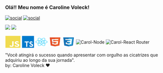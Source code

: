 ### Olá!! Meu nome é Caroline Voleck!
[![social](	https://img.shields.io/badge/Instagram-E4405F?style=for-the-badge&logo=instagram&logoColor=white)](https://www.instagram.com/cvoleck/)
[![social](https://img.shields.io/badge/LinkedIn-0077B5?style=for-the-badge&logo=linkedin&logoColor=white)](https://www.linkedin.com/in/caroline-voleck-b8b4a7108/)


 <img height="190em" src="https://github-readme-stats.vercel.app/api?username=carolinevoleck&show_icons=true&theme=dracula&include_all_commits=true&count_private=true"/>
  <img height="190em" src="https://github-readme-stats.vercel.app/api/top-langs/?username=carolinevoleck&layout=compact&langs_count=16&theme=dracula"/>
<div style="display: inline_block"><br>
  <img align="center" alt="Carol-Js" height="40" width="50" src="https://raw.githubusercontent.com/devicons/devicon/master/icons/javascript/javascript-plain.svg">
  <img align="center" alt="Carol-Ts" height="40" width="40" src="https://raw.githubusercontent.com/devicons/devicon/master/icons/typescript/typescript-plain.svg">
  <img align="center" alt="Carol-React" height="30" width="40" src="https://raw.githubusercontent.com/devicons/devicon/master/icons/react/react-original.svg">
  <img align="center" alt="Carol-HTML" height="30" width="40" src="https://raw.githubusercontent.com/devicons/devicon/master/icons/html5/html5-original.svg">
  <img align="center" alt="Carol-CSS" height="30" width="40" src="https://raw.githubusercontent.com/devicons/devicon/master/icons/css3/css3-original.svg">
  <img align="center" alt="Carol-Node" height="30" width="40" src="https://img.shields.io/badge/Node.js-43853D?style=for-the-badge&logo=node.js&logoColor=white">
  <img align="center" alt="Carol-React Router" height="30" width="40" src="https://img.shields.io/badge/React_Router-CA4245?style=for-the-badge&logo=react-router&logoColor=white"></b>
  
 
  
"Você atingirá o sucesso quando apresentar com orgulho as cicatrizes que adquiriu ao longo da sua jornada".</br>
by: Caroline Voleck ❤️
 
